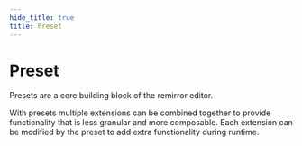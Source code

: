 ```yaml
---
hide_title: true
title: Preset
---
```


# Preset

Presets are a core building block of the remirror editor.

With presets multiple extensions can be combined together to provide functionality that is less granular and more composable. Each extension can be modified by the preset to add extra functionality during runtime.
